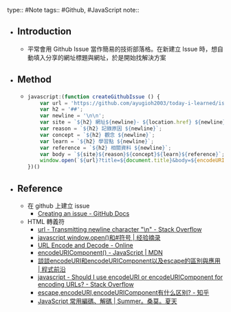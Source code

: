 type:: #Note
tags:: #Github, #JavaScript 
note::

- ## Introduction
	- 平常會用 Github Issue 當作簡易的技術部落格。在新建立 Issue 時，想自動填入分享的網址標題與網址，於是開始找解決方案
- ## Method
	- ```js
	  javascript:(function createGithubIssue () {
	      var url = 'https://github.com/ayugioh2003/today-i-learned/issues/new';
	      var h2 = '##';
	      var newline = '\n\n';
	      var site = `${h2} 網址${newline}- ${location.href} ${newline}`;
	      var reason = `${h2} 記錄原因 ${newline}`;
	      var concept = `${h2} 觀念 ${newline}`;
	      var learn = `${h2} 學習點 ${newline}`;
	      var reference = `${h2} 相關資料 ${newline}`;
	      var body = `${site}${reason}${concept}${learn}${reference}`;
	      window.open(`${url}?title=${document.title}&body=${encodeURIComponent(body)}`);
	  })()
	  ```
- ## Reference
	- 在 github 上建立 issue
		- [Creating an issue - GitHub Docs](https://docs.github.com/en/enterprise-server@3.1/issues/tracking-your-work-with-issues/creating-an-issue)
	- HTML 轉義符
		- [url - Transmitting newline character "\n" - Stack Overflow](https://stackoverflow.com/questions/3871729/transmitting-newline-character-n)
		- [javascript window.open()和#符号 | 经验摘录](https://qa.1r1g.com/sf/ask/16378561/?lastactivity)
		- [URL Encode and Decode - Online](https://www.urlencoder.org/)
		- [encodeURIComponent() - JavaScript | MDN](https://developer.mozilla.org/zh-CN/docs/Web/JavaScript/Reference/Global_Objects/encodeURIComponent)
		- [談談encodeURI和encodeURIComponent以及escape的區別與應用 | 程式前沿](https://codertw.com/%E5%89%8D%E7%AB%AF%E9%96%8B%E7%99%BC/273019/)
		- [javascript - Should I use encodeURI or encodeURIComponent for encoding URLs? - Stack Overflow](https://stackoverflow.com/questions/4540753/should-i-use-encodeuri-or-encodeuricomponent-for-encoding-urls)
		- [escape,encodeURI,encodeURIComponent有什么区别? - 知乎](https://www.zhihu.com/question/21861899)
		- [JavaScript 常用編碼、解碼 | Summer。桑莫。夏天](https://cythilya.github.io/2020/07/24/encode-decode/)